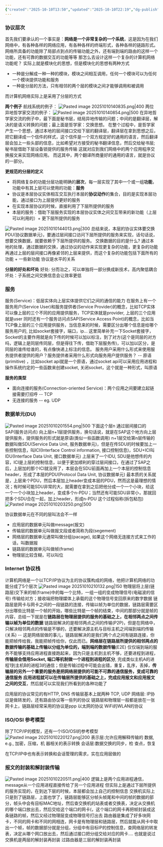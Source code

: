 ```yaml
---
{"created":"2025-10-10T13:50","updated":"2025-10-10T22:19","dg-publish":true,"permalink":"/Computer Networking A Top-Down Approach/1.7 协议层次和服务模型/","dgPassFrontmatter":true,"noteIcon":""}
---
```


### 协议层次
首先我们要承认的一个事实是：**网络是一个非常复杂的一个系统**，这是因为在我们网络中，有各种各样的网络应用，有各种各样的终端形式，各种各样的链路形式。网络所具备的功能除了局部点到点的传输功能之外，还有端到端的路由的这样一个功能，还有可靠的数据交互的功能等等
那怎么去设计这样一个复杂的计算机网络功能呢？
实际上就是模块化的思想，但是模块化的思想有两种方式
- 一种是分解成一种一种的模块，模块之间相互调用，任何一个模块可以为任何一个模块提供功能和服务
- 一种是分层的方法，只有相邻的两个层的模块之间才能够调用和被调用

而计算机网络实际上是采用了分层的方式

**两个例子**
航线系统的例子：
![Pasted image 20251010140835.png|400](/img/user/accessory/Pasted%20image%2020251010140835.png)
两位异地哲学家交流的例子：
![Pasted image 20251010140854.png|500](/img/user/accessory/Pasted%20image%2020251010140854.png)
在异地哲学家交流的例子中，最下面是秘书层，结局异地传输的问题；中间的是翻译层，解决的是语义转换的问题；最上面是哲学家：交换思想。
在整个过程中，是哲学家产生一个思想，通过本地的层间接口交给下层的翻译层，翻译层在拿到思想之后，把它翻译成一个信件的样式，这个信件是一个双方规定好的通用的语言，然后翻译层会加上一些头部的信息，比如希望对方接受的秘书翻译信息，然后交给秘书层; 秘书层借助下层设备锁提供的服务传输
这就对应到我们网络中的两个应用程序交换报文来实现网络应用。
而这其中，两个翻译所商量好的通用的语言，就是协议的一部分。

**更规范的分层的定义**
- 将网络复杂的功能分层功能明确的**层次**，每一层实现了其中一个或一组**功能**，功能中有其上层可以使用的功能：**服务**
- 协议是本层协议实体相互交互执行本层的**协议动作**的集合，目的是实现本层功能，通过接口为上层提供更好的服务
- 在实现本层协议的时候，直接利用了下层所提供的服务
- 本层的服务：借助下层服务实现的本层协议实体之间交互带来的新功能（上层可以利用的）+ 更下层所提供的服务

![Pasted image 20251010144013.png|300](/img/user/accessory/Pasted%20image%2020251010144013.png)
总结来说，本层的协议实体要交换PDU(协议数据单元)，要通过层间接口访问下层所提供的服务来实现，话句话说，想要交换数据，就要依赖于下层所提供的服务。
交换数据的目的是什么? 通过本地的处理，通过数据的交换，通过协议的动作来实现更复杂的功能，更复杂的功能再通过上层的层间接口再像紧邻的上层来提供，而这个复杂的功能包括下面所有的功能 + 一些新功能
协议是水平的关系

**分层的好处和坏处**
好处: 分而治之，可以单独将一部分换成新技术，高内聚低耦合
坏处：子系统之间交换信息会让效率更低

### 服务
服务(Service)：低层实体向上层实体提供它们之间的通信的能力
在服务上有一个服务用户(Service User)和服务提供者(Service Provider)的概念，比如TCP实体可以像上层的三个不同的应用提供服务，TCP实体就是provider, 上层的三个应用就是user
同时还有一个服务访问点SAP(Service Access Point)的概念，比如当TCP像上层的三个应用提供服务，当信息来的时候，需要区分出哪个信息是给哪个服务用户的, 比如socket套接字，端口，ip...
这里简单补充一下Socket套接字，Socket的主要作用就是向下传的时候可以加以标注，到了对方(这个是同层的对方吗，逻辑上是同层传同层，但是得往下传，借助下层服务传)，可以加以区分，是同层的谁传给谁的，有点像快递上标注的信息。
服务用户采用什么形式来使用服务提供者提供的用户？服务提供者采用什么形式向服务用户提供服务？  -- 原语(primitive) ，比如socket api就是一个原语，通过socket api可以采用应用进程和操作系统约定的一些函数来创建socket, 关闭socket，这个就是一种形式，叫原语

**服务的类型**
- 面向连接的服务(Connection-oriented Service)：两个应用之间要建立起链接需要打招呼 -- TCP
- 无连接的服务 -- eg. UDP

### 数据单元(DU)
![Pasted image 20251010201554.png|500](/img/user/accessory/Pasted%20image%2020251010201554.png)
下面这个层n 通过层间接口的SAP(服务访问点) 向上层n+1层提供服务，换句话说，就是在SAP这个地方向上层提供服务，提供服务的形式就是原语(类似一些函数调用)
n+1层交给第n层传输的数据叫做SDU(Service Data Unit, 服务数据单元)，但是在传SDU的时候要加上一些控制信息，叫ICI(Interface Control information, 接口控制信息)，SDU+ICI叫IDU(Interface Data Unit, 接口数据单元)
上层来了一个IDU, SDU是他想传的内容，ICI是上层的控制信息，以便于更加顺利的穿过层间接口，在通过了SAP之后，上层加的那个ICI就没用了，本层会在SDU前面再加上一个本层的控制信息 header，形成了本层的PDU(Protocol Data Unit, 协议数据单元)
最本质的关系就是，上层来个PDU，然后本层加上header变成本层的PDU，然而这是最理想的情况；有时候可能SDU非常的大，就需要在拿到之后把他分成一个一个小块，给这一个一个小块加上header，变成多个n-PDU；当然还有可能SDU非常小，那就回把多个SDU合在一起，加上header，形成n-PDU
这个过程俗称(拆包粘包)
![Pasted image 20251010203250.png|500](/img/user/accessory/Pasted%20image%2020251010203250.png)

协议数据单元在不同的层叫法会不一样
- 应用层的数据单元叫做message(报文)
- 传输层的数据单元叫做报文段或者简称为段(segement)
- 网络层的数据单元通常叫做分组(pacage), 如果这个网络无连接方式来工作的话，叫数据报
- 链路层的数据单元叫做帧(frame)
- 物理层比较含糊，可以叫位

### Internet 协议栈
计算机网络是一个以TCP/IP协议为主的协议簇构成的网络，他把计算机网络的功能分成了5个层次
![Pasted image 20251010210132.png|150](/img/user/accessory/Pasted%20image%2020251010210132.png)
物理层将上层(链路层)交下来的帧(frame)中的每一个比特，一组一组的变成物理信号(电磁波的信号) 传输给对方；接收端把物理媒体上承载的这个物理信号变回原来的数字数据
链路层是网卡与网卡之间的一段链路的连接，传输以帧为单位的数据，链路层需要区分出哪些比特是一个帧的开始，哪些比特是一个帧的结束，中间的那部分就是帧的内容，总结一下就是在**链路层在物理层提供的服务的基础之上，在相邻两点之间传输以帧为单位的数据**
链路层解决的是相邻两点之间的传输(P2P)，但是在网络中，只解决相邻两点的传输是不够的，还要解决源主机与目标主机之间端到端的传输(关系) -- 这是网络层做的事儿，链路层解决的是我们两个点之间有链路连接，你能把帧传给我，我能把帧传给你，仅此而已。**网络层在链路层所提供的相邻两点的数据传输的基础上传输以分组为单位的，端到端的数据传输**(E2E)
仅仅端到端的服务不能够支持应用进程直接跑起来，因为只是主机到主机不够，还要进程到进程，**传输层会借用Socket, 端口等机制做一个进程到进程的区分**, 完成类似主机A的进程1到主机B的进程3的通信；但是传输过程中可能会出错，重复，乱序，丢掉，**传输层的另外一个重要的服务是把网络层提供的可能不可靠的通信服务，变成可靠的通信服务**
**应用进程就可以在传输层所提供的基础之上，完成应用报文和应用报文之间的交互**，然后就可以实现我们所看到的各种功能了

应用层的协议常见的有HTTP, DNS
传输层基本上就两种 TCP, UDP
网络层: IP协议是做转发的，还有路由协议等一些列的协议
链路层和物理层一般都是放在一张网卡上，链路层经常采用的协议是ppp 以太网的协议 WiFi的WLAN的协议
### ISO/OSI 参考模型
除了TCP/IP的模型，还有一个ISO/OSI的参考模型
![Pasted image 20251010220127.png|200](/img/user/accessory/Pasted%20image%2020251010220127.png)
表示层:允许应用解释传输的 数据, e.g., 加密，压缩，机 器相关的表示转换
会话层:数据交换的同步，检 查点，恢复

在TCP/IP中也有表示转换和会话管理的需求，实在应用层做的

### 报文的封装和解封装传输
![Pasted image 20251010220511.png|400](/img/user/accessory/Pasted%20image%2020251010220511.png)
逻辑上是两个应用进程通信，message从一个应用进程直接传给了另一个应用进程
但实际上是通过下层所提供的服务实现的，在到达下层的时候，本层都会加上自己的控制信息
交换机实际上只是到了链路层，上面也学了，链路层能够区分帧头帧尾和中间的帧的数据的部分，帧头中会有目标MAC地址，然后查交换机的站表或者交换表，决定从交换机的哪个端口放出去，然后交给这个端口的网卡(，这个端口的网卡再把帧封装成这条链路的帧，然后又经过物理层变成物理信号打出去
路由器是集成了好多块网卡，不同的网卡和不同的网相连，网卡是有物理层和链路层，然后就能从网卡中取出一个帧，帧的数据部分就是分组，分组中有目标IP的控制信息，查网络层的转发表，决定从哪个网口放出去，然后通过接口把分组交给对应的网卡....
也就是说过交换机是两层的解封装再封装 过路由器是三层的解封装再封装
